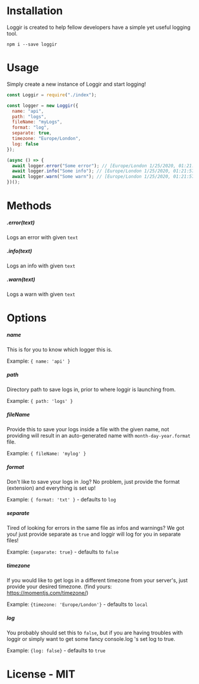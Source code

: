 # Installation

Loggir is created to help fellow developers have a simple yet useful logging tool.

```
npm i --save loggir
```

# Usage

Simply create a new instance of Loggir and start logging!

```javascript
const Loggir = require("./index");

const logger = new Loggir({
  name: "api",
  path: "logs",
  fileName: "myLogs",
  format: "log",
  separate: true,
  timezone: "Europe/London",
  log: false
});

(async () => {
  await logger.error("Some error"); // [Europe/London 1/25/2020, 01:21:57] [api] [ERROR] "Some error"
  await logger.info("Some info"); // [Europe/London 1/25/2020, 01:21:57] [api] [INFO] "Some info"
  await logger.warn("Some warn"); // [Europe/London 1/25/2020, 01:21:57] [api] [WARN] "Some warn"
})();
```

# Methods

##### .error(text)

Logs an error with given `text`

##### .info(text)

Logs an info with given `text`

##### .warn(text)

Logs a warn with given `text`

# Options

##### name

This is for you to know which logger this is.

Example: `{ name: 'api' }`

##### path

Directory path to save logs in, prior to where loggir is launching from.

Example: `{ path: 'logs' }`

##### fileName

Provide this to save your logs inside a file with the given name, not providing will result in an auto-generated name with `month-day-year.format` file.

Example: `{ fileName: 'mylog' }`

##### format

Don't like to save your logs in .log? No problem, just provide the format (extension) and everything is set up!

Example: `{ format: 'txt' }` - defaults to `log`

##### separate

Tired of looking for errors in the same file as infos and warnings? We got you! just provide separate as `true` and loggir will log for you in separate files!

Example: `{separate: true}` - defaults to `false`

##### timezone

If you would like to get logs in a different timezone from your server's, just provide your desired timezone. (find yours: https://momentjs.com/timezone/)

Example: `{timezone: 'Europe/London'}` - defaults to `local`

##### log

You probably should set this to `false`, but if you are having troubles with loggir or simply want to get some fancy console.log 's set log to true.

Example: `{log: false}` - defaults to `true`

# License - MIT
